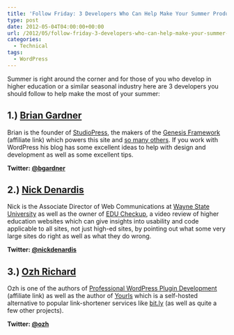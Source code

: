 ```yaml
---
title: 'Follow Friday: 3 Developers Who Can Help Make Your Summer Productive'
type: post
date: 2012-05-04T04:00:00+00:00
url: /2012/05/follow-friday-3-developers-who-can-help-make-your-summer-productive/
categories:
  - Technical
tags:
  - WordPress
---
```


Summer is right around the corner and for those of you who develop in higher education or a similar seasonal industry here are 3 developers you should follow to help make the most of your summer:

## 1.) [Brian Gardner](http://www.briangardner.com/ "Brian Gardner")

Brian is the founder of [StudioPress](http://www.studiopress.com/ "Studiopress"), the makers of the [Genesis Framework](http://www.shareasale.com/r.cfm?b=242694&u=527416&m=28169&urllink=&afftrack= "Genesis Framework") (affiliate link) which powers this site and [so many others](http://www.studiopress.com/showcase "Studiopress showcase"). If you work with WordPress his blog has some excellent ideas to help with design and development as well as some excellent tips.

**Twitter: [@bgardner](https://twitter.com/#!/bgardner "Brian Gardner on Twitter")**

## 2.) [Nick Denardis](http://nickdenardis.com/ "Nick Denardis")

Nick is the Associate Director of Web Communications at [Wayne State University](http://wayne.edu/ "Wayne State University") as well as the owner of [EDU Checkup](http://educheckup.com/ "EDU Checkup"), a video review of higher education websites which can give insights into usability and code applicable to all sites, not just high-ed sites, by pointing out what some very large sites do right as well as what they do wrong.

**Twitter: [@nickdenardis](https://twitter.com/#!/nickdenardis "Nick Denardis on Twitter")**

## 3.) [Ozh Richard](http://planetozh.com/ "Ozh Richard")

Ozh is one of the authors of [Professional WordPress Plugin Development](http://www.amazon.com/gp/product/B004PGMI2I/ref=as_li_ss_tl?ie=UTF8&tag=bit51com-20&linkCode=as2&camp=1789&creative=390957&creativeASIN=B004PGMI2I "Professional WordPress Plugin Development on Amazon.com") (affiliate link) as well as the author of [Yourls](http://yourls.org/ "Yourls") which is a self-hosted alternative to popular link-shortener services like [bit.ly](http://bit.ly "bit.ly") (as well as quite a few other projects).

**Twitter: [@ozh](http://twitter.com/ozh "Ozh Richard on Twitter")**